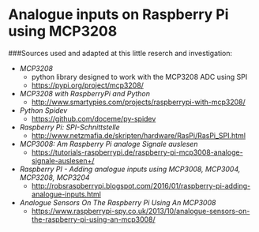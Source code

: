 # Analogue inputs on Raspberry Pi using MCP3208
###Sources used and adapted at this little reserch and investigation:
* _MCP3208_
    * python library designed to work with the MCP3208 ADC using SPI
    * https://pypi.org/project/mcp3208/
* _MCP3208 with RaspberryPi and Python_
    * http://www.smartypies.com/projects/raspberrypi-with-mcp3208/
* _Python Spidev_
    * https://github.com/doceme/py-spidev
* _Raspberry Pi: SPI-Schnittstelle_
    * http://www.netzmafia.de/skripten/hardware/RasPi/RasPi_SPI.html
* _MCP3008: Am Raspberry Pi analoge Signale auslesen_
    * https://tutorials-raspberrypi.de/raspberry-pi-mcp3008-analoge-signale-auslesen+/
* _Raspberry PI - Adding analogue inputs using MCP3008, MCP3004, MCP3208, MCP3204_
    * http://robsraspberrypi.blogspot.com/2016/01/raspberry-pi-adding-analogue-inputs.html
* _Analogue Sensors On The Raspberry Pi Using An MCP3008_
    * https://www.raspberrypi-spy.co.uk/2013/10/analogue-sensors-on-the-raspberry-pi-using-an-mcp3008/
